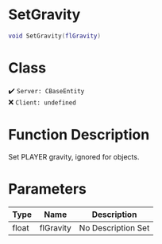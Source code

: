 # SetGravity
```lua
void SetGravity(flGravity)
```
# Class
✔️ `Server: CBaseEntity`  
❌ `Client: undefined`  

# Function Description
Set PLAYER gravity, ignored for objects.
# Parameters
Type|Name|Description
--|--|--
float|flGravity|No Description Set
